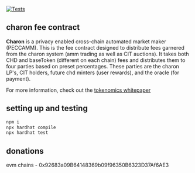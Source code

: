 [![Tests](https://github.com/charonAMM/feeContract/actions/workflows/tests.yml/badge.svg)](https://github.com/charonAMM/feeContract/actions/workflows/tests.ymli)

## charon fee contract

<b>Charon</b> is a privacy enabled cross-chain automated market maker (PECCAMM). This is the fee contract designed to distribute fees garnered from the charon system (amm trading as well as CIT auctions).  It takes both CHD and baseToken (different on each chain) fees and distributes them to four parties based on preset percentages.  These parties are the charon LP's, CIT holders, future chd minters (user rewards), and the oracle (for payment).

For more information, check out the [tokenomics whitepaper](https://github.com/charonAMM/writings/blob/main/Charon%20Tokenomics.pdf)

## setting up and testing

```sh
npm i
npx hardhat compile
npx hardhat test
```

## donations

evm chains - 0x92683a09B64148369b09f96350B6323D37Af6AE3